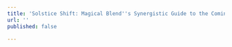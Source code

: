 ```yaml
---
title: 'Solstice Shift: Magical Blend''s Synergistic Guide to the Coming Age'
url: ''
published: false

---
```

